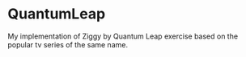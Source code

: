 # QuantumLeap

My implementation of Ziggy by Quantum Leap exercise based on the popular tv series of the same name. 
